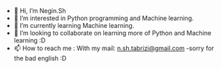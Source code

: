 - 👋 Hi, I’m Negin.Sh
- 👀 I’m interested in Python programming and Machine learning.
- 🌱 I’m currently learning Machine learning.
- 💞️ I’m looking to collaborate on learning more of Python and Machine learning :D
- 📫 How to reach me : With my mail: n.sh.tabrizi@gmail.com
-sorry for the bad english :D

<!---
kagin-2521/kagin-2521 is a ✨ special ✨ repository because its `README.md` (this file) appears on your GitHub profile.
You can click the Preview link to take a look at your changes.
--->
